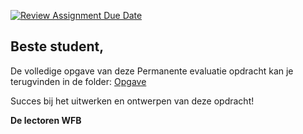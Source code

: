 [![Review Assignment Due Date](https://classroom.github.com/assets/deadline-readme-button-22041afd0340ce965d47ae6ef1cefeee28c7c493a6346c4f15d667ab976d596c.svg)](https://classroom.github.com/a/Z1Z6plwn)
## Beste student,

De volledige opgave van deze Permanente evaluatie opdracht kan je terugvinden in de folder: [Opgave](Opgave/readme.md)

Succes bij het uitwerken en ontwerpen van deze opdracht!

**De lectoren WFB**
